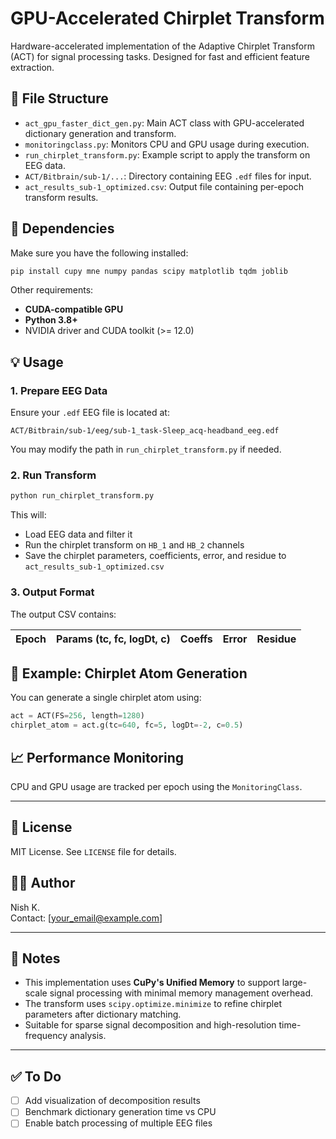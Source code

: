 # GPU-Accelerated Chirplet Transform
Hardware-accelerated implementation of the Adaptive Chirplet Transform (ACT) for signal processing tasks. Designed for fast and efficient feature extraction.

## 📁 File Structure

- `act_gpu_faster_dict_gen.py`: Main ACT class with GPU-accelerated dictionary generation and transform.
- `monitoringclass.py`: Monitors CPU and GPU usage during execution.
- `run_chirplet_transform.py`: Example script to apply the transform on EEG data.
- `ACT/Bitbrain/sub-1/...`: Directory containing EEG `.edf` files for input.
- `act_results_sub-1_optimized.csv`: Output file containing per-epoch transform results.

## 🔧 Dependencies

Make sure you have the following installed:

```bash
pip install cupy mne numpy pandas scipy matplotlib tqdm joblib
```

Other requirements:

- **CUDA-compatible GPU**
- **Python 3.8+**
- NVIDIA driver and CUDA toolkit (>= 12.0)

## 💡 Usage

### 1. Prepare EEG Data

Ensure your `.edf` EEG file is located at:

```
ACT/Bitbrain/sub-1/eeg/sub-1_task-Sleep_acq-headband_eeg.edf
```

You may modify the path in `run_chirplet_transform.py` if needed.

### 2. Run Transform

```bash
python run_chirplet_transform.py
```

This will:

- Load EEG data and filter it
- Run the chirplet transform on `HB_1` and `HB_2` channels
- Save the chirplet parameters, coefficients, error, and residue to `act_results_sub-1_optimized.csv`

### 3. Output Format

The output CSV contains:

| Epoch | Params (tc, fc, logDt, c) | Coeffs | Error | Residue |
|-------|----------------------------|--------|-------|---------|

## 🧠 Example: Chirplet Atom Generation

You can generate a single chirplet atom using:

```python
act = ACT(FS=256, length=1280)
chirplet_atom = act.g(tc=640, fc=5, logDt=-2, c=0.5)
```

## 📈 Performance Monitoring

CPU and GPU usage are tracked per epoch using the `MonitoringClass`.

---

## 📜 License

MIT License. See `LICENSE` file for details.

## 👨‍🔬 Author

Nish K.  
Contact: [your_email@example.com]

---

## 📌 Notes

- This implementation uses **CuPy's Unified Memory** to support large-scale signal processing with minimal memory management overhead.
- The transform uses `scipy.optimize.minimize` to refine chirplet parameters after dictionary matching.
- Suitable for sparse signal decomposition and high-resolution time-frequency analysis.

---

## ✅ To Do

- [ ] Add visualization of decomposition results
- [ ] Benchmark dictionary generation time vs CPU
- [ ] Enable batch processing of multiple EEG files
